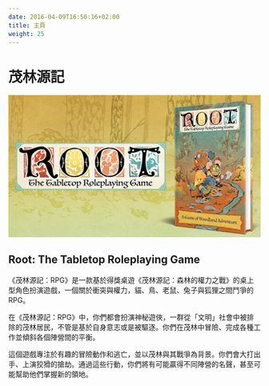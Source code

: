 ```yaml
---
date: 2016-04-09T16:50:16+02:00
title: 主頁
weight: 25
---
```


# 茂林源記

![Kickstarter](/images/kickstarter_cover.jpg)

## Root: The Tabletop Roleplaying Game
《茂林源記：RPG》是一款基於得獎桌遊《茂林源記：森林的權力之戰》的桌上型角色扮演遊戲，一個關於衝突與權力，貓、鳥、老鼠、兔子與狐狸之間鬥爭的RPG。

在《茂林源記：RPG》中，你們都會扮演神秘遊俠，一群從「文明」社會中被排除的茂林居民，不管是基於自身意志或是被驅逐。你們在茂林中冒險、完成各種工作並傾斜各個陣營間的平衡。

這個遊戲專注於有趣的冒險動作和逃亡，並以茂林與其戰爭為背景。你們會大打出手、上演狡猾的搶劫。通過這些行動，你們將有可能贏得不同陣營的名聲，甚至可能幫助他們掌握新的領地。